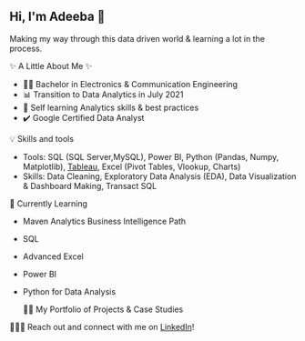 ## Hi, I'm Adeeba 🙋 ##

 Making my way through this data driven world & learning a lot in the process.

✨ A Little About Me ✨
* :woman_student: Bachelor in Electronics & Communication Engineering
* 📊 Transition to Data Analytics in July 2021
* 📝 Self learning Analytics skills & best practices
* :heavy_check_mark: Google Certified Data Analyst

💡 Skills and tools

* Tools: SQL (SQL Server,MySQL), Power BI, Python (Pandas, Numpy, Matplotlib), [Tableau](https://public.tableau.com/app/profile/latheef.adeeba), Excel (Pivot Tables, Vlookup, Charts)
* Skills: Data Cleaning, Exploratory Data Analysis (EDA), Data Visualization & Dashboard Making, Transact SQL


📝 Currently Learning
* Maven Analytics Business Intelligence Path
* SQL
* Advanced Excel
* Power BI
* Python for Data Analysis

	:female_detective: My Portfolio of Projects & Case Studies

🙋🏻‍♀️ Reach out and connect with me on [LinkedIn](https://www.linkedin.com/in/adeeba-latheef)!


